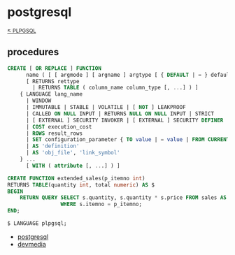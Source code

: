 # postgresql

<sub>[:arrow_upper_left: PLPGSQL](../plpgsql.md)<sub>

## procedures

```sql
CREATE [ OR REPLACE ] FUNCTION
      name ( [ [ argmode ] [ argname ] argtype [ { DEFAULT | = } default_expr ] [, ...] ] )
      [ RETURNS rettype
        | RETURNS TABLE ( column_name column_type [, ...] ) ]
    { LANGUAGE lang_name
      | WINDOW
      | IMMUTABLE | STABLE | VOLATILE | [ NOT ] LEAKPROOF
      | CALLED ON NULL INPUT | RETURNS NULL ON NULL INPUT | STRICT
      | [ EXTERNAL ] SECURITY INVOKER | [ EXTERNAL ] SECURITY DEFINER
      | COST execution_cost
      | ROWS result_rows
      | SET configuration_parameter { TO value | = value | FROM CURRENT }
      | AS 'definition'
      | AS 'obj_file', 'link_symbol'
    } ...
      [ WITH ( attribute [, ...] ) ]
```

```sql
CREATE FUNCTION extended_sales(p_itemno int)
RETURNS TABLE(quantity int, total numeric) AS $
BEGIN
    RETURN QUERY SELECT s.quantity, s.quantity * s.price FROM sales AS s
                 WHERE s.itemno = p_itemno;
END;

$ LANGUAGE plpgsql;
```


- [postgresql](https://www.postgresql.org/docs/)
- [devmedia](https://www.devmedia.com.br/trabalhando-com-stored-procedures-no-postgresql/33354)